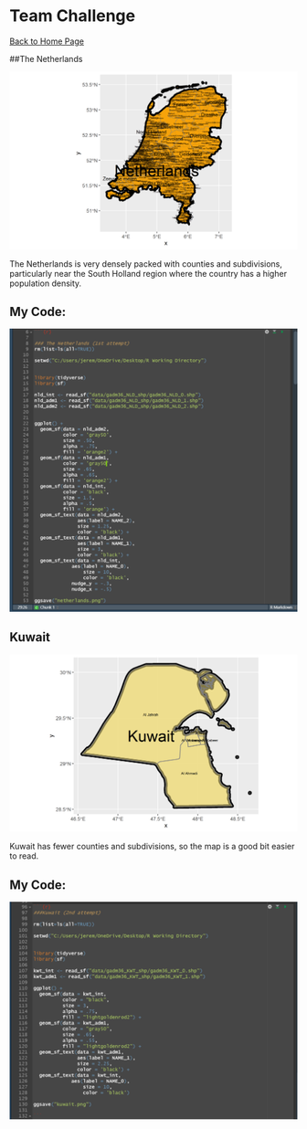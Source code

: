 # Team Challenge

[Back to Home Page](https://jeremy-swack.github.io/wicked-problems/)

##The Netherlands

![](netherlands.png)

The Netherlands is very densely packed with counties and subdivisions, particularly near the South Holland region where the country has a higher population density.

## My Code:

![](netherlands_CODE.png)

## Kuwait

![](kuwait.png)

Kuwait has fewer counties and subdivisions, so the map is a good bit easier to read.

## My Code:

![](kuwait_CODE.png)
